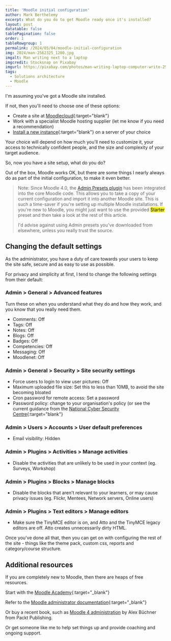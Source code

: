 ```yaml
---
title: 'Moodle initial configuration'
author: Mark Berthelemy
excerpt: What do you do to get Moodle ready once it's installed?  
layout: post
datatable: false
tablePagination: false
order: 1
tableRowgroup: 1
permalink: /2024/05/04/moodle-initial-configuration
img: 2024/man-2562325_1280.jpg
imgalt: Man writing next to a laptop
imgcredit: Stocksnap on Pixabay
imgurl: https://pixabay.com/photos/man-writing-laptop-computer-write-2562325/
tags:
  - Solutions architecture
  - Moodle
---
```

I'm assuming you've got a Moodle site installed.

If not, then you'll need to choose one of these options:

- Create a site at [Moodlecloud](https://www.moodlecloud.com/){:target="blank"}
- Work with a specialist Moodle hosting supplier (let me know if you need a recommendation)
- [Install a new instance](https://docs.moodle.org/404/en/Installing_Moodle){:target="blank"} on a server of your choice

Your choice will depend on how much you'll need to customize it, your access to technically confident people, and the size and complexity of your target audience.

So, now you have a site setup, what do you do?

Out of the box, Moodle works OK, but there are some things I nearly always do as part of the initial configuration, to make it even better.

<blockquote markdown="1"><p>Note: Since Moodle 4.0, the <a href="https://moodle.org/plugins/block_admin_presets" target="blank">Admin Presets plugin</a> has been integrated into the core Moodle code. This allows you to take a copy of your current configuration and import it into another Moodle site. This is such a time-saver if you're setting up multiple Moodle installations. If you're new to Moodle, you might just want to use the provided <mark>Starter</mark> preset and then take a look at the rest of this article.</p>

<p>I'd advise against using Admin presets you've downloaded from elsewhere, unless you really trust the source.</p></blockquote>

## Changing the default settings

As the administrator, you have a duty of care towards your users to keep the site safe, secure and as easy to use as possible.

For privacy and simplicity at first, I tend to change the following settings from their default:

### Admin > General > Advanced features

Turn these on when you understand what they do and how they work, and you know that you really need them. 

- Comments: Off
- Tags: Off
- Notes: Off
- Blogs: Off
- Badges: Off
- Competencies: Off
- Messaging: Off
- Moodlenet: Off

### Admin > General > Security > Site security settings

- Force users to login to view user pictures: Off
- Maximum uploaded file size: Set this to less than 10MB, to avoid the site becoming bloated
- Cron password for remote access: Set a password
- Password policy: change to your organisation's policy (or see the current guidance from the [National Cyber Security Centre](https://www.ncsc.gov.uk/collection/passwords){:target="blank"}

### Admin > Users > Accounts > User default preferences

- Email visibility: Hidden

### Admin > Plugins > Activities > Manage activities

- Disable the activities that are unlikely to be used in your context (eg. Surveys, Workshop)

### Admin > Plugins > Blocks > Manage blocks

- Disable the blocks that aren't relevant to your learners, or may cause privacy issues (eg. Flickr, Mentees, Network servers, Online users)

### Admin > Plugins > Text editors > Manage editors

- Make sure the TinyMCE editor is on, and Atto and the TinyMCE legacy editors are off. Atto creates unnecessarily dirty HTML.

Once you've done all that, then you can get on with configuring the rest of the site - things like the theme pack, custom css, reports and category/course structure. 

## Additional resources

If you are completely new to Moodle, then there are heaps of free resources.

Start with the [Moodle Academy](https://moodle.academy/){:target="_blank"}

Refer to the [Moodle administrator documentation](https://docs.moodle.org/en/Managing_a_Moodle_site){:target="_blank"}

Or buy a recent book, such as [Moodle 4 administration](https://www.packtpub.com/product/moodle-4-administration-fourth-edition/9781801816724) by Alex Büchner from Packt Publishing.

Or get someone like me to help set things up and provide coaching and ongoing support.






